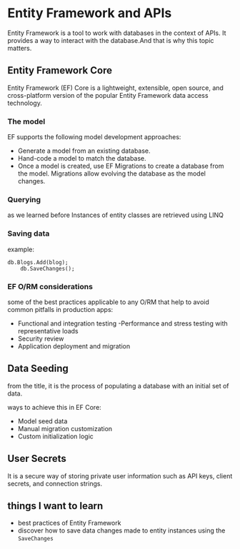# Entity Framework and APIs

Entity Framework is a tool to work with databases in the context of APIs. It provides a way to interact with the database.And that is why this topic matters.

## Entity Framework Core

Entity Framework (EF) Core is a lightweight, extensible, open source, and cross-platform version of the popular Entity Framework data access technology.

### The model

EF supports the following model development approaches:

- Generate a model from an existing database.
- Hand-code a model to match the database.
- Once a model is created, use EF Migrations to create a database from the model. Migrations allow evolving the database as the model changes.

### Querying

as we learned before Instances of entity classes are retrieved using LINQ

### Saving data

example:

```charp
db.Blogs.Add(blog);
    db.SaveChanges();
```

### EF O/RM considerations

some of the best practices applicable to any O/RM that help to avoid common pitfalls in production apps:

- Functional and integration testing
-Performance and stress testing with representative loads
- Security review
- Application deployment and migration

## Data Seeding

from the title, it is the process of populating a database with an initial set of data.

ways to achieve this in EF Core:

- Model seed data
- Manual migration customization
- Custom initialization logic

## User Secrets

 It is a secure way of storing private user information such as API keys, client secrets, and connection strings.

## things I want to learn

- best practices of Entity Framework
- discover how to save data changes made to entity instances using the `SaveChanges`

